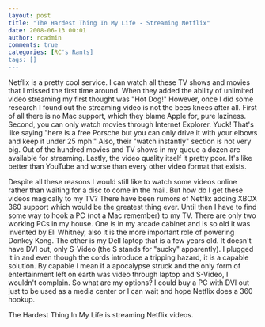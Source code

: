 ```yaml
---
layout: post
title: "The Hardest Thing In My Life - Streaming Netflix"
date: 2008-06-13 00:01
author: rcadmin
comments: true
categories: [RC's Rants]
tags: []
---
```

Netflix is a pretty cool service. I can watch all these TV shows and movies that I missed the first time around. When they added the ability of unlimited video streaming my first thought was "Hot Dog!" However, once I did some research I found out the streaming video is not the bees knees after all. First of all there is no Mac support, which they blame Apple for, pure laziness. Second, you can only watch movies through Internet Explorer. Yuck! That's like saying "here is a free Porsche but you can only drive it with your elbows and keep it under 25 mph." Also, their "watch instantly" section is not very big. Out of the hundred movies and TV shows in my queue a dozen are available for streaming. Lastly, the video quality itself it pretty poor. It's like better than YouTube and worse than every other video format that exists.

Despite all these reasons I would still like to watch some videos online rather than waiting for a disc to come in the mail. But how do I get these videos magically to my TV? There have been rumors of Netflix adding XBOX 360 support which would be the greatest thing ever. Until then I have to find some way to hook a PC (not a Mac remember) to my TV. There are only two working PCs in my house. One is in my arcade cabinet and is so old it was invented by Eli Whitney, also it is the more important role of powering Donkey Kong. The other is my Dell laptop that is a few years old. It doesn't have DVI out, only S-Video (the S stands for "sucky" apparently). I plugged it in and even though the cords introduce a tripping hazard, it is a capable solution. By capable I mean if a apocalypse struck and the only form of entertainment left on earth was video through laptop and S-Video, I wouldn't complain. So what are my options? I could buy a PC with DVI out just to be used as a media center or I can wait and hope Netflix does a 360 hookup.

The Hardest Thing In My Life is streaming Netflix videos.
